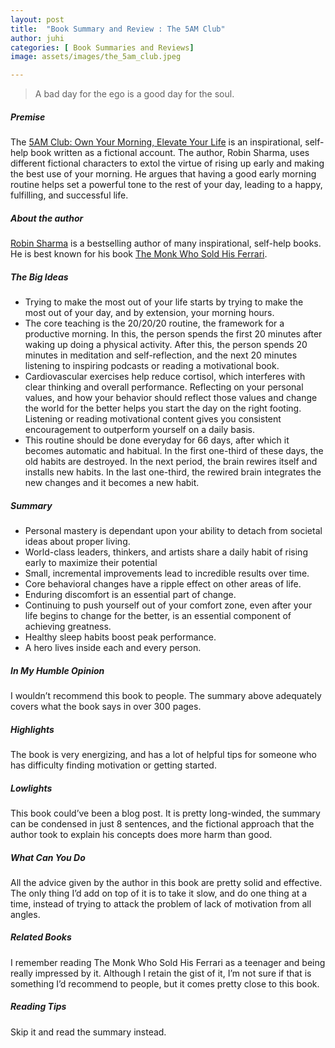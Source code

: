 ```yaml
---
layout: post
title:  "Book Summary and Review : The 5AM Club"
author: juhi
categories: [ Book Summaries and Reviews]
image: assets/images/the_5am_club.jpeg

---
```


> A bad day for the ego is a good day for the soul.



##### Premise

The [5AM Club: Own Your Morning, Elevate Your Life](https://www.goodreads.com/book/show/37502596-the-5-am-club) is an inspirational, self-help book written as a fictional account. The author, Robin Sharma, uses different fictional characters to extol the virtue of rising up early and making the best use of your morning. He argues that having a good early morning routine helps set a powerful tone to the rest of your day, leading to a happy, fulfilling, and successful life.


##### About the author

[Robin Sharma](https://www.robinsharma.com/) is a bestselling author of many inspirational, self-help books. He is best known for his book [The Monk Who Sold His Ferrari](https://www.goodreads.com/book/show/43877.The_Monk_Who_Sold_His_Ferrari).


##### The Big Ideas



*   Trying to make the most out of your life starts by trying to make the most out of your day, and by extension, your morning hours. 
*   The core teaching is the 20/20/20 routine, the framework for a productive morning. In this, the person spends the first 20 minutes after waking up doing a physical activity. After this, the person spends 20 minutes in meditation and self-reflection, and the next 20 minutes listening to inspiring podcasts or reading a motivational book.
*   Cardiovascular exercises help reduce cortisol, which interferes with clear thinking and overall performance. Reflecting on your personal values, and how your behavior should reflect those values and change the world for the better helps you start the day on the right footing. Listening or reading motivational content gives you consistent encouragement to outperform yourself on a daily basis.
*   This routine should be done everyday for 66 days, after which it becomes automatic and habitual. In the first one-third of these days, the old habits are destroyed. In the next period, the brain rewires itself and installs new habits. In the last one-third, the rewired brain integrates the new changes and it becomes a new habit.


##### Summary



*   Personal mastery is dependant upon your ability to detach from societal ideas about proper living.
*   World-class leaders, thinkers, and artists share a daily habit of rising early to maximize their potential
*   Small, incremental improvements lead to incredible results over time.
*   Core behavioral changes have a ripple effect on other areas of life.
*   Enduring discomfort is an essential part of change.
*   Continuing to push yourself out of your comfort zone, even after your life begins to change for the better, is an essential component of achieving greatness.
*   Healthy sleep habits boost peak performance.
*   A hero lives inside each and every person.


##### In My Humble Opinion

I wouldn’t recommend this book to people. The summary above adequately covers what the book says in over 300 pages.


##### Highlights

The book is very energizing, and has a lot of helpful tips for someone who has difficulty finding motivation or getting started. 


##### Lowlights

This book could’ve been a blog post. It is pretty long-winded, the summary can be condensed in just 8 sentences, and the fictional approach that the author took to explain his concepts does more harm than good.


##### What Can You Do

All the advice given by the author in this book are pretty solid and effective. The only thing I’d add on top of it is to take it slow, and do one thing at a time, instead of trying to attack the problem of lack of motivation from all angles.


##### Related Books

I remember reading The Monk Who Sold His Ferrari as a teenager and being really impressed by it. Although I retain the gist of it, I’m not sure if that is something I’d recommend to people, but it comes pretty close to this book.


##### Reading Tips

Skip it and read the summary instead.
